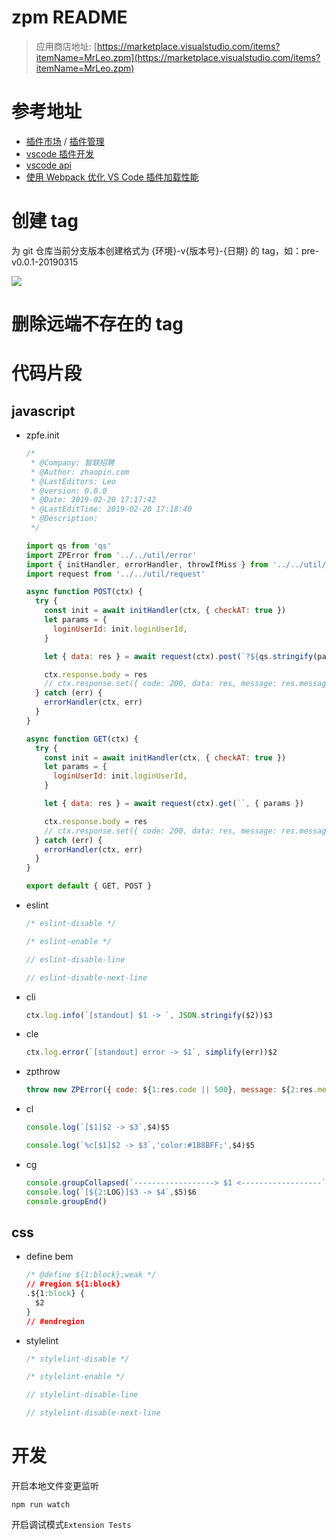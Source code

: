 # zpm README

> 应用商店地址: [https://marketplace.visualstudio.com/items?itemName=MrLeo.zpm](https://marketplace.visualstudio.com/items?itemName=MrLeo.zpm)

# 参考地址

- [插件市场](https://marketplace.visualstudio.com/) / [插件管理](https://marketplace.visualstudio.com/manage)
- [vscode 插件开发](https://xuebin.me/posts/a0508b9c.html)
- [vscode api](https://code.visualstudio.com/api/references/vscode-api)
- [使用 Webpack 优化 VS Code 插件加载性能](https://zhuanlan.zhihu.com/p/54428900)

# 创建 tag

为 git 仓库当前分支版本创建格式为 {环境}-v{版本号}-{日期} 的 tag，如：pre-v0.0.1-20190315

![](https://ws2.sinaimg.cn/large/006tKfTcly1g14herrdizg30so0llgrk.gif)

# 删除远端不存在的 tag

# 代码片段

## javascript

- zpfe.init

  ```javascript
  /*
   * @Company: 智联招聘
   * @Author: zhaopin.com
   * @LastEditors: Leo
   * @version: 0.0.0
   * @Date: 2019-02-20 17:17:42
   * @LastEditTime: 2019-02-20 17:18:40
   * @Description:
   */

  import qs from 'qs'
  import ZPError from '../../util/error'
  import { initHandler, errorHandler, throwIfMiss } from '../../util/'
  import request from '../../util/request'

  async function POST(ctx) {
    try {
      const init = await initHandler(ctx, { checkAT: true })
      let params = {
        loginUserId: init.loginUserId,
      }

      let { data: res } = await request(ctx).post(`?${qs.stringify(params)}`)

      ctx.response.body = res
      // ctx.response.set({ code: 200, data: res, message: res.message || '成功', taskId: res.taskId || ctx.request.headers.get('x-zp-request-id') })
    } catch (err) {
      errorHandler(ctx, err)
    }
  }

  async function GET(ctx) {
    try {
      const init = await initHandler(ctx, { checkAT: true })
      let params = {
        loginUserId: init.loginUserId,
      }

      let { data: res } = await request(ctx).get(``, { params })

      ctx.response.body = res
      // ctx.response.set({ code: 200, data: res, message: res.message || '成功', taskId: res.taskId || ctx.request.headers.get('x-zp-request-id') })
    } catch (err) {
      errorHandler(ctx, err)
    }
  }

  export default { GET, POST }
  ```

- eslint

  ```javascript
  /* eslint-disable */
  ```

  ```javascript
  /* eslint-enable */
  ```

  ```javascript
  // eslint-disable-line
  ```

  ```javascript
  // eslint-disable-next-line
  ```

- cli

  ```javascript
  ctx.log.info(`[standout] $1 -> `, JSON.stringify($2))$3
  ```

- cle

  ```javascript
  ctx.log.error(`[standout] error -> $1`, simplify(err))$2
  ```

- zpthrow

  ```javascript
  throw new ZPError({ code: ${1:res.code || 500}, message: ${2:res.message || '出错了'}, taskId: ${3:res.taskId || ctx.request.headers.get('x-zp-request-id') ||''} })
  ```

- cl

  ```javascript
  console.log(`[$1]$2 -> $3`,$4)$5
  ```

  ```javascript
  console.log(`%c[$1]$2 -> $3`,'color:#1B8BFF;',$4)$5
  ```

- cg

  ```javascript
  console.groupCollapsed(`------------------> $1 <------------------`)
  console.log(`[${2:LOG}]$3 -> $4`,$5)$6
  console.groupEnd()
  ```

## css

- define bem

  ```css
  /* @define ${1:block};weak */
  // #region ${1:block}
  .${1:block} {
    $2
  }
  // #endregion
  ```

- stylelint

  ```javascript
  /* stylelint-disable */
  ```

  ```javascript
  /* stylelint-enable */
  ```

  ```javascript
  // stylelint-disable-line
  ```

  ```javascript
  // stylelint-disable-next-line
  ```


# 开发

开启本地文件变更监听

```shell
npm run watch
```

开启调试模式`Extension Tests`
